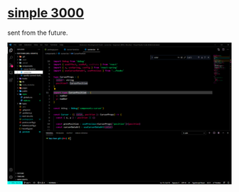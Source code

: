 # [simple 3000](https://marketplace.visualstudio.com/items?itemName=simpleshadow.simple-3000)

sent from the future.

![Screenshot 1](images/screenshot-1.png)